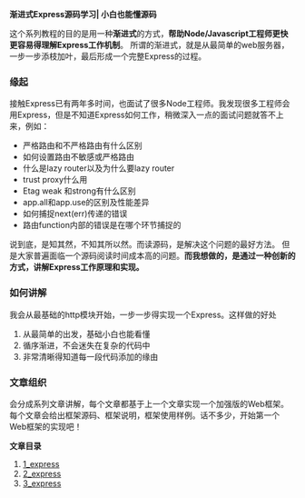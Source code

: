 **渐进式Express源码学习| 小白也能懂源码**

这个系列教程的目的是用一种**渐进式**的方式，**帮助Node/Javascript工程师更快更容易得理解Express工作机制**。 所谓的渐进式，就是从最简单的web服务器，一步一步添枝加叶，最后形成一个完整Express的过程。

### 缘起

接触Express已有两年多时间，也面试了很多Node工程师。我发现很多工程师会用Express，但是不知道Express如何工作，稍微深入一点的面试问题就答不上来，例如：

- 严格路由和不严格路由有什么区别
- 如何设置路由不敏感或严格路由
- 什么是lazy router以及为什么要lazy router
- trust proxy什么用
- Etag weak 和strong有什么区别
- app.all和app.use的区别及性能差异
- 如何捕捉next(err)传递的错误
- 路由function内部的错误是在哪个环节捕捉的

说到底，是知其然，不知其所以然。而读源码，是解决这个问题的最好方法。
但是大家普遍面临一个源码阅读时间成本高的问题。**而我想做的，是通过一种创新的方式，讲解Express工作原理和实现。**

### 如何讲解
我会从最基础的http模块开始，一步一步得实现一个Express。这样做的好处
1. 从最简单的出发，基础小白也能看懂
2. 循序渐进，不会迷失在复杂的代码中
3. 非常清晰得知道每一段代码添加的缘由

### 文章组织
会分成系列文章讲解，每个文章都基于上一个文章实现一个加强版的Web框架。每个文章会给出框架源码、框架说明，框架使用样例。话不多少，开始第一个Web框架的实现吧！

**文章目录**

1. [1_express](https://github.com/WenNingZhang/rewrite_express/tree/master/1_express)
1. [2_express](https://github.com/WenNingZhang/rewrite_express/tree/master/2_express)
1. [3_express](https://github.com/WenNingZhang/rewrite_express/tree/master/3_express)

